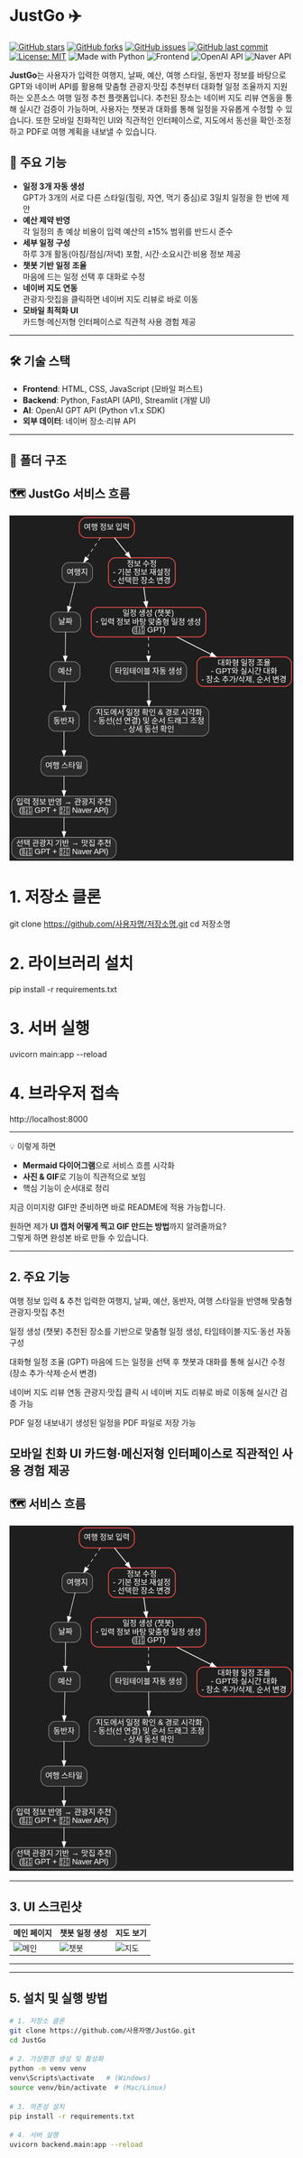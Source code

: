 
# JustGo ✈️

[![GitHub stars](https://img.shields.io/github/stars/사용자명/저장소명?style=social)](https://github.com/사용자명/저장소명/stargazers)
[![GitHub forks](https://img.shields.io/github/forks/사용자명/저장소명?style=social)](https://github.com/사용자명/저장소명/network/members)
[![GitHub issues](https://img.shields.io/github/issues/사용자명/저장소명)](https://github.com/사용자명/저장소명/issues)
[![GitHub last commit](https://img.shields.io/github/last-commit/사용자명/저장소명)](https://github.com/사용자명/저장소명/commits/main)
[![License: MIT](https://img.shields.io/badge/License-MIT-blue.svg)](/LICENSE)
![Made with Python](https://img.shields.io/badge/Made%20with-Python-blue)
![Frontend](https://img.shields.io/badge/Frontend-HTML%20%7C%20CSS%20%7C%20JS-yellow)
![OpenAI API](https://img.shields.io/badge/API-OpenAI%20GPT-blue)
![Naver API](https://img.shields.io/badge/API-Naver%20Place%20Review-green)

**JustGo**는 사용자가 입력한 여행지, 날짜, 예산, 여행 스타일, 동반자 정보를 바탕으로 GPT와 네이버 API를 활용해 맞춤형 관광지·맛집 추천부터 대화형 일정 조율까지 지원하는 오픈소스 여행 일정 추천 플랫폼입니다.
추천된 장소는 네이버 지도 리뷰 연동을 통해 실시간 검증이 가능하며, 사용자는 챗봇과 대화를 통해 일정을 자유롭게 수정할 수 있습니다.
또한 모바일 친화적인 UI와 직관적인 인터페이스로, 지도에서 동선을 확인·조정하고 PDF로 여행 계획을 내보낼 수 있습니다.

## 🚀 주요 기능
- **일정 3개 자동 생성**  
  GPT가 3개의 서로 다른 스타일(힐링, 자연, 먹기 중심)로 3일치 일정을 한 번에 제안
- **예산 제약 반영**  
  각 일정의 총 예상 비용이 입력 예산의 ±15% 범위를 반드시 준수
- **세부 일정 구성**  
  하루 3개 활동(아침/점심/저녁) 포함, 시간·소요시간·비용 정보 제공
- **챗봇 기반 일정 조율**  
  마음에 드는 일정 선택 후 대화로 수정
- **네이버 지도 연동**  
  관광지·맛집을 클릭하면 네이버 지도 리뷰로 바로 이동
- **모바일 최적화 UI**  
  카드형·메신저형 인터페이스로 직관적 사용 경험 제공

---

## 🛠 기술 스택
- **Frontend**: HTML, CSS, JavaScript (모바일 퍼스트)
- **Backend**: Python, FastAPI (API), Streamlit (개발 UI)
- **AI**: OpenAI GPT API (Python v1.x SDK)
- **외부 데이터**: 네이버 장소·리뷰 API

---

## 📂 폴더 구조


## 🗺 JustGo 서비스 흐름
![JustGo 서비스 흐름](docs/images/justgo_service_flow_dark_v13_readme.png)

# 1. 저장소 클론
git clone https://github.com/사용자명/저장소명.git
cd 저장소명

# 2. 라이브러리 설치
pip install -r requirements.txt

# 3. 서버 실행
uvicorn main:app --reload

# 4. 브라우저 접속
http://localhost:8000


---

💡 이렇게 하면  
- **Mermaid 다이어그램**으로 서비스 흐름 시각화  
- **사진 & GIF**로 기능이 직관적으로 보임  
- 핵심 기능이 순서대로 정리  

지금 이미지랑 GIF만 준비하면 바로 README에 적용 가능합니다.  

원하면 제가 **UI 캡처 어떻게 찍고 GIF 만드는 방법**까지 알려줄까요?  
그렇게 하면 완성본 바로 만들 수 있습니다.



---

## 2. 주요 기능
여행 정보 입력 & 추천
입력한 여행지, 날짜, 예산, 동반자, 여행 스타일을 반영해 맞춤형 관광지·맛집 추천

일정 생성 (챗봇)
추천된 장소를 기반으로 맞춤형 일정 생성, 타임테이블·지도·동선 자동 구성

대화형 일정 조율 (GPT)
마음에 드는 일정을 선택 후 챗봇과 대화를 통해 실시간 수정(장소 추가·삭제·순서 변경)

네이버 지도 리뷰 연동
관광지·맛집 클릭 시 네이버 지도 리뷰로 바로 이동해 실시간 검증 가능

PDF 일정 내보내기
생성된 일정을 PDF 파일로 저장 가능

모바일 친화 UI
카드형·메신저형 인터페이스로 직관적인 사용 경험 제공
---

## 🗺 서비스 흐름
![JustGo 서비스 흐름](docs/images/justgo_service_flow_dark_v13_readme.png)

---

## 3. UI 스크린샷
| 메인 페이지 | 챗봇 일정 생성 | 지도 보기 |
|-------------|--------------|-----------|
| ![메인](docs/images/main.png) | ![챗봇](docs/images/chat.png) | ![지도](docs/images/map.png) |

---



---

## 5. 설치 및 실행 방법
```bash
# 1. 저장소 클론
git clone https://github.com/사용자명/JustGo.git
cd JustGo

# 2. 가상환경 생성 및 활성화
python -m venv venv
venv\Scripts\activate   # (Windows)
source venv/bin/activate  # (Mac/Linux)

# 3. 의존성 설치
pip install -r requirements.txt

# 4. 서버 실행
uvicorn backend.main:app --reload

